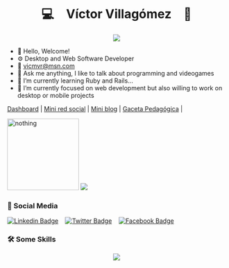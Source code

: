 <!--
**vicmvr/vicmvr** is a ✨ _special_ ✨ repository because its `README.md` (this file) appears on your GitHub profile.

Here are some ideas to get you started:

- 🔭 I’m currently working on ...

- 👯 I’m looking to collaborate on ...
- 🤔 I’m looking for help with ...
- 💬 Ask me about ...
- 📫 How to reach me: ...
- 😄 Pronouns: ...
- ⚡ Fun fact: ...
-->

<p align="center">
    <h1 align="center">💻&emsp;Víctor Villagómez&emsp;💼</h1>
</p>
<p align="center">
    <img src="https://readme-typing-svg.herokuapp.com/?lines=Hello,+I+am+vicmvr;Welcome+to+my+profile!;Have+a+look+around!&font=Fira%20Code&color=%2300aeb0&center=true&width=280&height=50">
</p>

- 👋 Hello, Welcome!
- ⚙️ Desktop and Web Software Developer
- 📧 vicmvr@msn.com
- 💬 Ask me anything, I like to talk about programming and videogames
- 🌱 I’m currently learning Ruby and Rails...
- 👯 I’m currently focused on web development but also willing to work on desktop or mobile projects

<!--[Personal web](https://victorvillagomez.dev/) | -->
[Dashboard](https://dashboard-vicmvr.fly.dev/) | 
[Mini red social](https://miredsocial.vercel.app/) | 
[Mini blog](https://a-mblog.netlify.app/) | 
[Gaceta Pedagógica](https://gacetapedagogica.netlify.app/) | 


<div>
<img height="165px"src="https://github-readme-stats.vercel.app/api?username=vicmvr&show_icons=true&locale=en&theme=gotham&count_private=true" alt="nothing" />
<a href="https://github.com/vicmvr">
<img src="https://github-readme-stats.vercel.app/api/top-langs/?username=vicmvr&theme=dark&hide=html,css,cmake&layout=compact&langs_count=5&bg_color=101010&hide_title=false"></a>
</div>

### 👥 Social Media

[![Linkedin Badge](https://img.shields.io/badge/-vicmvr-00599C?style=flat-square&logo=Linkedin&logoColor=white&link=https://www.linkedin.com/in/vicmvr/)](https://www.linkedin.com/in/vicmvr) &nbsp;&nbsp;
[![Twitter Badge](https://img.shields.io/badge/-vicmvr-007ACC?style=flat-square&logo=Twitter&logoColor=white&link=https://www.twitter.com/vicmvr/)](https://www.twitter.com/vicmvr) &nbsp;&nbsp;
[![Facebook Badge](https://img.shields.io/badge/-vicmvr-blue?style=flat-square&logo=Facebook&logoColor=white&link=https://www.facebook.com/vicmvr)](https://www.facebook.com/vicmvr) &nbsp;&nbsp;


### 🛠️ Some Skills
<div align="center">
  <a href="https://skillicons.dev">
    <img src="https://skillicons.dev/icons?i=vscode,ruby,js,css,html,mongo,express,react,nodejs,vite,mysql,git,github,eclipse,java,dotnet,cs,c,cpp,ps,figma,postman,netlify,discord,powershell,linux,wordpress,twitter" />
  </a>
</div>
